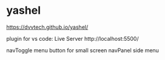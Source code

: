 # yashel

https://dvvtech.github.io/yashel/

plugin for vs code: Live Server
http://localhost:5500/

navToggle  menu button for small screen
navPanel   side menu
